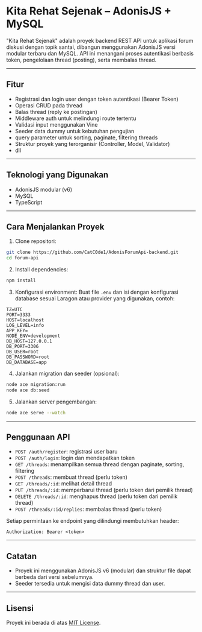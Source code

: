 # Kita Rehat Sejenak – AdonisJS + MySQL
"Kita Rehat Sejenak" adalah proyek backend REST API untuk aplikasi forum diskusi dengan topik santai, dibangun menggunakan AdonisJS versi modular terbaru dan MySQL. API ini menangani proses autentikasi berbasis token, pengelolaan thread (posting), serta membalas thread.

---

## Fitur
- Registrasi dan login user dengan token autentikasi (Bearer Token)
- Operasi CRUD pada thread
- Balas thread (reply ke postingan)
- Middleware auth untuk melindungi route tertentu
- Validasi input menggunakan Vine
- Seeder data dummy untuk kebutuhan pengujian
- query parameter untuk sorting, paginate, filtering threads
- Struktur proyek yang terorganisir (Controller, Model, Validator)
- dll

---

## Teknologi yang Digunakan
- AdonisJS modular (v6)
- MySQL
- TypeScript

---

## Cara Menjalankan Proyek
1. Clone repositori:
``` bash
git clone https://github.com/CatC0de1/AdonisForumApi-backend.git
cd forum-api
```

2. Install dependencies:
``` bash
npm install
```

3. Konfigurasi environment:
Buat file `.env` dan isi dengan konfigurasi database sesuai Laragon atau provider yang digunakan, contoh:
```
TZ=UTC
PORT=3333
HOST=localhost
LOG_LEVEL=info
APP_KEY=
NODE_ENV=development
DB_HOST=127.0.0.1
DB_PORT=3306
DB_USER=root
DB_PASSWORD=root
DB_DATABASE=app
```

4. Jalankan migration dan seeder (opsional):
``` bash
node ace migration:run
node ace db:seed
```


5. Jalankan server pengembangan:
``` bash
node ace serve --watch
```

---

## Penggunaan API
- `POST /auth/register`: registrasi user baru
- `POST /auth/login`: login dan mendapatkan token
- `GET /threads`: menampilkan semua thread dengan paginate, sorting, filtering
- `POST /threads`: membuat thread (perlu token)
- `GET /threads/:id`: melihat detail thread
- `PUT /threads/:id`: memperbarui thread (perlu token dari pemilik thread)
- `DELETE /threads/:id`: menghapus thread (perlu token dari pemilik thread)
- `POST /threads/:id/replies`: membalas thread (perlu token)

Setiap permintaan ke endpoint yang dilindungi membutuhkan header:
```
Authorization: Bearer <token>
```

---

## Catatan
- Proyek ini menggunakan AdonisJS v6 (modular) dan struktur file dapat berbeda dari versi sebelumnya.
- Seeder tersedia untuk mengisi data dummy thread dan user.

---

## Lisensi
Proyek ini berada di atas [MIT License](https://github.com/catc0de1/AdonisForumApi-backend?tab=MIT-1-ov-file).
